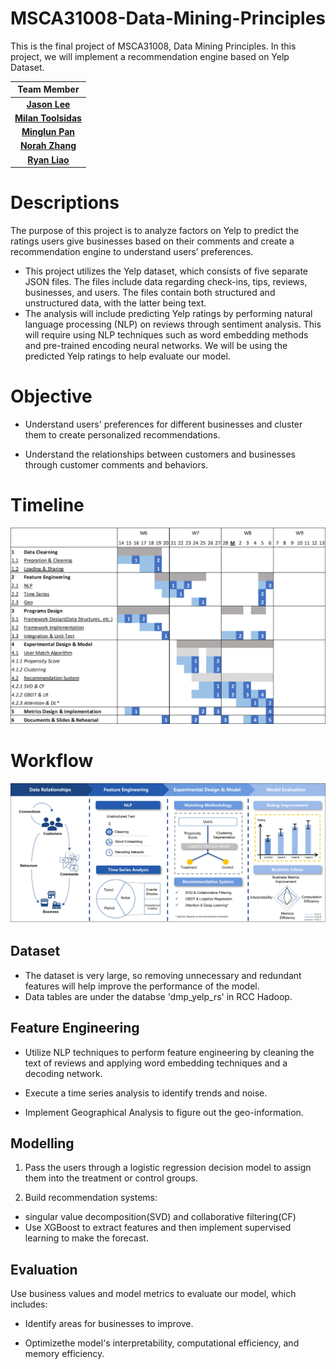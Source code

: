 # MSCA31008-Data-Mining-Principles

This is the final project of MSCA31008, Data Mining Principles. In this project, we will implement a recommendation engine based on Yelp Dataset.

|Team Member|
|:---:|
|[**Jason Lee**](https://github.com/jasonwlee1219)|
|[**Milan Toolsidas**](https://github.com/mtoolsidas)|
|[**Minglun Pan**](https://github.com/MinglunPan)|
|[**Norah Zhang**](https://github.com/norahz3)|
|[**Ryan Liao**](https://github.com/Ryan47Liao)|


# Descriptions

The purpose of this project is to analyze factors on Yelp to predict the ratings users give businesses based on their comments and create a recommendation engine to understand users’ preferences. 

 - This project utilizes the Yelp dataset, which consists of five separate JSON files. The files include data regarding check-ins, tips, reviews, businesses, and users. The files contain both structured and unstructured data, with the latter being text.
 - The analysis will include predicting Yelp ratings by performing natural language processing (NLP) on reviews through sentiment analysis. This will require using NLP techniques such as word embedding methods and pre-trained encoding neural networks. We will be using the predicted Yelp ratings to help evaluate our model. 

# Objective

 - Understand users' preferences for different businesses and cluster them to create personalized recommendations. 

 - Understand the relationships between customers and businesses through customer comments and behaviors. 

# Timeline

<img src="Documents/images/initial_timetable.png">


# Workflow

<img src="Documents/images/workflow.png">

## Dataset
 - The dataset is very large, so removing unnecessary and redundant features will help improve the performance of the model. 
 - Data tables are under the databse 'dmp_yelp_rs' in RCC Hadoop. 

## Feature Engineering

 - Utilize NLP techniques to perform feature engineering by cleaning the text of reviews and applying word embedding techniques and a decoding network.

- Execute a time series analysis to identify trends and noise. 

- Implement Geographical Analysis to figure out the geo-information.

## Modelling

1. Pass the users through a logistic regression decision model to assign them into the treatment or control groups. 

2. Build recommendation systems:
 + singular value decomposition(SVD) and collaborative filtering(CF)
 + Use XGBoost to extract features and then implement supervised learning to make the forecast. 

## Evaluation

Use business values and model metrics to evaluate our model, which includes:

- Identify areas for businesses to improve.

- Optimizethe model's interpretability, computational efficiency, and memory efficiency.
